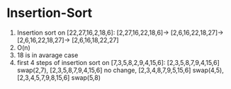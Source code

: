 # Insertion-Sort
1) Insertion sort on [22,27,16,2,18,6]:
   [2,27,16,22,18,6]->
   [2,6,16,22,18,27]->
   [2,6,16,22,18,27]->
   [2,6,16,18,22,27]
2) O(n)
3) 18 is in avarage case
4) first 4 steps of insertion sort on [7,3,5,8,2,9,4,15,6]:
   [2,3,5,8,7,9,4,15,6]   swap(2,7),
   [2,3,5,8,7,9,4,15,6]   no change,
   [2,3,4,8,7,9,5,15,6]   swap(4,5),
   [2,3,4,5,7,9,8,15,6]   swap(5,8)
   
